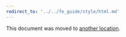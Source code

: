 ```yaml
---
redirect_to: '../../fe_guide/style/html.md'
---
```


This document was moved to [another location](../../fe_guide/style/html.md).

<!-- This redirect file can be deleted after February 1, 2021. -->
<!-- Before deletion, see: https://docs.gitlab.com/ee/development/documentation/#move-or-rename-a-page -->
